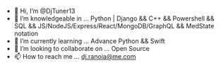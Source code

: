 - 👋 Hi, I’m @DjTuner13
- 👀 I’m knowledgeable in ... Python | Django && C++ && Powershell && SQL && JS/NodeJS/Express/React/MongoDB/GraphQL && MedState notation
- 🌱 I’m currently learning ... Advance Python && Swift
- 💞️ I’m looking to collaborate on ... Open Source
- 📫 How to reach me ... dj.ranoia@me.com

<!---
DjTuner13/DjTuner13 is a ✨ special ✨ repository because its `README.md` (this file) appears on your GitHub profile.
You can click the Preview link to take a look at your changes.
--->
